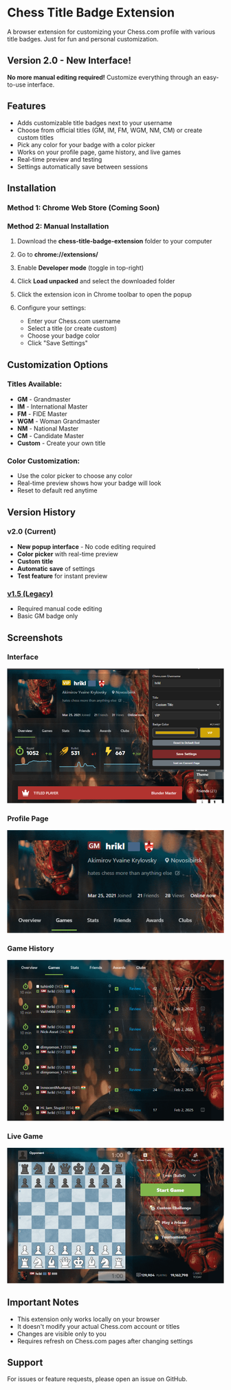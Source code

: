# Chess Title Badge Extension

A browser extension for customizing your Chess.com profile with various title badges. Just for fun and personal customization.

## Version 2.0 - New Interface!
**No more manual editing required!** Customize everything through an easy-to-use interface.

## Features
- Adds customizable title badges next to your username
- Choose from official titles (GM, IM, FM, WGM, NM, CM) or create custom titles
- Pick any color for your badge with a color picker
- Works on your profile page, game history, and live games
- Real-time preview and testing
- Settings automatically save between sessions

## Installation

### Method 1: Chrome Web Store (Coming Soon)

### Method 2: Manual Installation
1. Download the **chess-title-badge-extension** folder to your computer

2. Go to **chrome://extensions/**

3. Enable **Developer mode** (toggle in top-right)

4. Click **Load unpacked** and select the downloaded folder

5. Click the extension icon in Chrome toolbar to open the popup

6. Configure your settings:
   - Enter your Chess.com username
   - Select a title (or create custom)
   - Choose your badge color
   - Click "Save Settings"

## Customization Options

### Titles Available:
- **GM** - Grandmaster
- **IM** - International Master  
- **FM** - FIDE Master
- **WGM** - Woman Grandmaster
- **NM** - National Master
- **CM** - Candidate Master
- **Custom** - Create your own title

### Color Customization:
- Use the color picker to choose any color
- Real-time preview shows how your badge will look
- Reset to default red anytime

## Version History

### v2.0 (Current)
- **New popup interface** - No code editing required
- **Color picker** with real-time preview
- **Custom title**
- **Automatic save** of settings
- **Test feature** for instant preview

### [v1.5 (Legacy)](https://github.com/hrikl/gm-badge/releases/tag/v1.0)
- Required manual code editing
- Basic GM badge only

## Screenshots

### Interface
![Popup customization](screenshots/UI.png)

### Profile Page  
![Profile with custom badge](screenshots/profile.png)

### Game History
![Game history with badge](screenshots/game-history.png)

### Live Game
![Live game with badge](screenshots/live-game.png)

## Important Notes
- This extension only works locally on your browser
- It doesn't modify your actual Chess.com account or titles
- Changes are visible only to you
- Requires refresh on Chess.com pages after changing settings

## Support
For issues or feature requests, please open an issue on GitHub.

